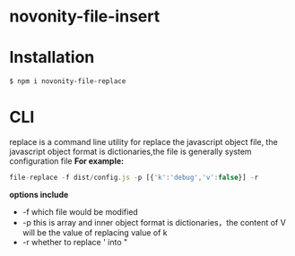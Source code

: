 # novonity-file-insert
# Installation
```bash
$ npm i novonity-file-replace
```
# CLI
replace is a command line utility for replace the javascript object file, the javascript object format is dictionaries,the file is generally system configuration file
**For example:**
```javascript
file-replace -f dist/config.js -p [{'k':'debug','v':false}] -r
```
**options include**
- -f  which file would be modified
- -p this is array and inner object format is dictionaries，the content of V will be the value of replacing value of k
- -r whether to replace ' into "
